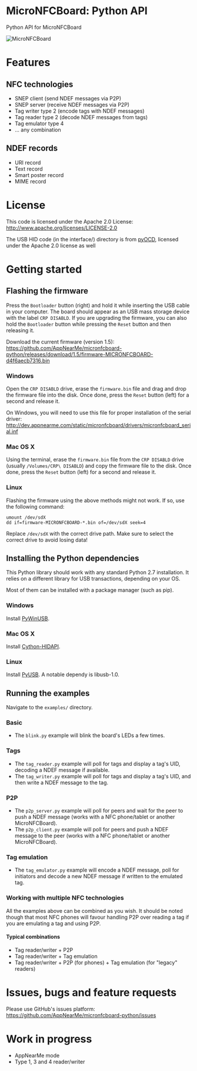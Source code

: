 # MicroNFCBoard: Python API
Python API for MicroNFCBoard

![MicroNFCBoard][micronfcboard]

# Features
## NFC technologies
* SNEP client (send NDEF messages via P2P)
* SNEP server (receive NDEF messages via P2P)
* Tag writer type 2 (encode tags with NDEF messages)
* Tag reader type 2 (decode NDEF messages from tags)
* Tag emulator type 4
* ... any combination

## NDEF records
* URI record
* Text record
* Smart poster record
* MIME record

# License
This code is licensed under the Apache 2.0 License:
http://www.apache.org/licenses/LICENSE-2.0

The USB HID code (in the interface/) directory is from [pyOCD](https://github.com/mbedmicro/pyOCD), licensed under the Apache 2.0 license as well

# Getting started

## Flashing the firmware

Press the ```Bootloader``` button (right) and hold it while inserting the USB cable in your computer. The board should appear as an USB mass storage device with the label ```CRP DISABLD```. If you are upgrading the firmware, you can also hold the ```Bootloader``` button while pressing the ```Reset``` button and then releasing it.

Download the current firmware (version 1.5): https://github.com/AppNearMe/micronfcboard-python/releases/download/1.5/firmware-MICRONFCBOARD-d4f6aecb7316.bin

### Windows
Open the ```CRP DISABLD``` drive, erase the ```firmware.bin``` file and drag and drop the firmware file into the disk. Once done, press the ```Reset``` button (left) for a second and release it.

On Windows, you will need to use this file for proper installation of the serial driver:
http://dev.appnearme.com/static/micronfcboard/drivers/micronfcboard_serial.inf

### Mac OS X
Using the terminal, erase the ```firmware.bin``` file from the ```CRP DISABLD``` drive (usually ```/Volumes/CRP\ DISABLD```) and copy the firmware file to the disk. Once done, press the ```Reset``` button (left) for a second and release it.

### Linux
Flashing the firmware using the above methods might not work. If so, use the following command:
```shell
umount /dev/sdX
dd if=firmware-MICRONFCBOARD-*.bin of=/dev/sdX seek=4
```
Replace ```/dev/sdX``` with the correct drive path. Make sure to select the correct drive to avoid losing data!

## Installing the Python dependencies

This Python library should work with any standard Python 2.7 installation.
It relies on a different library for USB transactions, depending on your OS.

Most of them can be installed with a package manager (such as pip).

### Windows
Install [PyWinUSB](https://github.com/rene-aguirre/pywinusb).

### Mac OS X
Install [Cython-HIDAPI](https://github.com/gbishop/cython-hidapi).

### Linux
Install [PyUSB](https://github.com/walac/pyusb). 
A notable dependy is libusb-1.0.

## Running the examples
Navigate to the ```examples/``` directory.

### Basic
* The ```blink.py``` example will blink the board's LEDs a few times.

### Tags
* The ```tag_reader.py``` example will poll for tags and display a tag's UID, decoding a NDEF message if available.
* The ```tag_writer.py``` example will poll for tags and display a tag's UID, and then write a NDEF message to the tag.

### P2P
* The ```p2p_server.py``` example will poll for peers and wait for the peer to push a NDEF message (works with a NFC  phone/tablet or another MicroNFCBoard).
* The ```p2p_client.py``` example will poll for peers and push a NDEF message to the peer (works with a NFC  phone/tablet or another MicroNFCBoard).

### Tag emulation
* The ```tag_emulator.py``` example will encode a NDEF message, poll for initiators and decode a new NDEF message if written to the emulated tag.

### Working with multiple NFC technologies
All the examples above can be combined as you wish. It should be noted though that most NFC phones will favour handling P2P over reading a tag if you are emulating a tag and using P2P.

#### Typical combinations
* Tag reader/writer + P2P
* Tag reader/writer + Tag emulation
* Tag reader/writer + P2P (for phones) + Tag emulation (for "legacy" readers)
 
# Issues, bugs and feature requests
Please use GitHub's issues platform: https://github.com/AppNearMe/micronfcboard-python/issues

# Work in progress
* AppNearMe mode
* Type 1, 3 and 4 reader/writer

[MicroNFCBoard]: http://appnearme.github.io/micronfcboard/doc/img/micronfcboard-small.png

